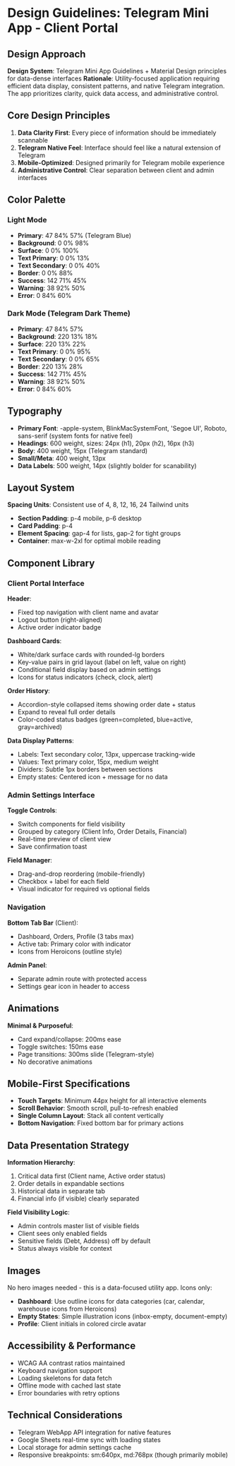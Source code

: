 # Design Guidelines: Telegram Mini App - Client Portal

## Design Approach
**Design System**: Telegram Mini App Guidelines + Material Design principles for data-dense interfaces
**Rationale**: Utility-focused application requiring efficient data display, consistent patterns, and native Telegram integration. The app prioritizes clarity, quick data access, and administrative control.

## Core Design Principles
1. **Data Clarity First**: Every piece of information should be immediately scannable
2. **Telegram Native Feel**: Interface should feel like a natural extension of Telegram
3. **Mobile-Optimized**: Designed primarily for Telegram mobile experience
4. **Administrative Control**: Clear separation between client and admin interfaces

## Color Palette

### Light Mode
- **Primary**: 47 84% 57% (Telegram Blue)
- **Background**: 0 0% 98%
- **Surface**: 0 0% 100%
- **Text Primary**: 0 0% 13%
- **Text Secondary**: 0 0% 40%
- **Border**: 0 0% 88%
- **Success**: 142 71% 45%
- **Warning**: 38 92% 50%
- **Error**: 0 84% 60%

### Dark Mode (Telegram Dark Theme)
- **Primary**: 47 84% 57%
- **Background**: 220 13% 18%
- **Surface**: 220 13% 22%
- **Text Primary**: 0 0% 95%
- **Text Secondary**: 0 0% 65%
- **Border**: 220 13% 28%
- **Success**: 142 71% 45%
- **Warning**: 38 92% 50%
- **Error**: 0 84% 60%

## Typography
- **Primary Font**: -apple-system, BlinkMacSystemFont, 'Segoe UI', Roboto, sans-serif (system fonts for native feel)
- **Headings**: 600 weight, sizes: 24px (h1), 20px (h2), 16px (h3)
- **Body**: 400 weight, 15px (Telegram standard)
- **Small/Meta**: 400 weight, 13px
- **Data Labels**: 500 weight, 14px (slightly bolder for scanability)

## Layout System
**Spacing Units**: Consistent use of 4, 8, 12, 16, 24 Tailwind units
- **Section Padding**: p-4 mobile, p-6 desktop
- **Card Padding**: p-4
- **Element Spacing**: gap-4 for lists, gap-2 for tight groups
- **Container**: max-w-2xl for optimal mobile reading

## Component Library

### Client Portal Interface
**Header**: 
- Fixed top navigation with client name and avatar
- Logout button (right-aligned)
- Active order indicator badge

**Dashboard Cards**:
- White/dark surface cards with rounded-lg borders
- Key-value pairs in grid layout (label on left, value on right)
- Conditional field display based on admin settings
- Icons for status indicators (check, clock, alert)

**Order History**:
- Accordion-style collapsed items showing order date + status
- Expand to reveal full order details
- Color-coded status badges (green=completed, blue=active, gray=archived)

**Data Display Patterns**:
- Labels: Text secondary color, 13px, uppercase tracking-wide
- Values: Text primary color, 15px, medium weight
- Dividers: Subtle 1px borders between sections
- Empty states: Centered icon + message for no data

### Admin Settings Interface
**Toggle Controls**:
- Switch components for field visibility
- Grouped by category (Client Info, Order Details, Financial)
- Real-time preview of client view
- Save confirmation toast

**Field Manager**:
- Drag-and-drop reordering (mobile-friendly)
- Checkbox + label for each field
- Visual indicator for required vs optional fields

### Navigation
**Bottom Tab Bar** (Client):
- Dashboard, Orders, Profile (3 tabs max)
- Active tab: Primary color with indicator
- Icons from Heroicons (outline style)

**Admin Panel**:
- Separate admin route with protected access
- Settings gear icon in header to access

## Animations
**Minimal & Purposeful**:
- Card expand/collapse: 200ms ease
- Toggle switches: 150ms ease
- Page transitions: 300ms slide (Telegram-style)
- No decorative animations

## Mobile-First Specifications
- **Touch Targets**: Minimum 44px height for all interactive elements
- **Scroll Behavior**: Smooth scroll, pull-to-refresh enabled
- **Single Column Layout**: Stack all content vertically
- **Bottom Navigation**: Fixed bottom bar for primary actions

## Data Presentation Strategy
**Information Hierarchy**:
1. Critical data first (Client name, Active order status)
2. Order details in expandable sections
3. Historical data in separate tab
4. Financial info (if visible) clearly separated

**Field Visibility Logic**:
- Admin controls master list of visible fields
- Client sees only enabled fields
- Sensitive fields (Debt, Address) off by default
- Status always visible for context

## Images
No hero images needed - this is a data-focused utility app. Icons only:
- **Dashboard**: Use outline icons for data categories (car, calendar, warehouse icons from Heroicons)
- **Empty States**: Simple illustration icons (inbox-empty, document-empty)
- **Profile**: Client initials in colored circle avatar

## Accessibility & Performance
- WCAG AA contrast ratios maintained
- Keyboard navigation support
- Loading skeletons for data fetch
- Offline mode with cached last state
- Error boundaries with retry options

## Technical Considerations
- Telegram WebApp API integration for native features
- Google Sheets real-time sync with loading states
- Local storage for admin settings cache
- Responsive breakpoints: sm:640px, md:768px (though primarily mobile)
